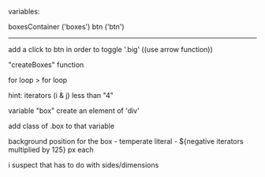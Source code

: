 variables:

boxesContainer ('boxes')
btn ('btn')

---

add a click to btn in order to toggle '.big' ((use arrow function))

"createBoxes" function

for loop > for loop

hint: iterators (i & j) less than "4"

variable "box" create an element of 'div'

add class of .box to that variable

background position for the box - temperate literal - ${negative iterators multiplied by 125} px each

i suspect that has to do with sides/dimensions
